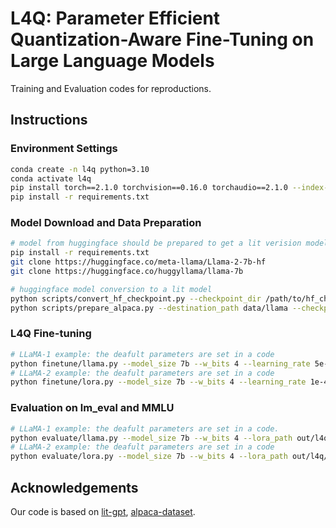 # L4Q: Parameter Efficient Quantization-Aware Fine-Tuning on Large Language Models
Training and Evaluation codes for reproductions.


## Instructions
### Environment Settings
```bash
conda create -n l4q python=3.10
conda activate l4q
pip install torch==2.1.0 torchvision==0.16.0 torchaudio==2.1.0 --index-url https://download.pytorch.org/whl/cu121
pip install -r requirements.txt 
```

### Model Download and Data Preparation
```bash
# model from huggingface should be prepared to get a lit verision model
pip install -r requirements.txt
git clone https://huggingface.co/meta-llama/Llama-2-7b-hf
git clone https://huggingface.co/huggyllama/llama-7b

# huggingface model conversion to a lit model
python scripts/convert_hf_checkpoint.py --checkpoint_dir /path/to/hf_checkpoint  # outputs the converted checkpoint at checkpoints/dir/to/lit_checkpoint
python scripts/prepare_alpaca.py --destination_path data/llama --checkpoint_dir checkpoints/path/to/lit_checkpoint  # outputs the dataset at data/dir/to/alpaca-llama
```

### L4Q Fine-tuning
```bash
# LLaMA-1 example: the deafult parameters are set in a code
python finetune/llama.py --model_size 7b --w_bits 4 --learning_rate 5e-5 --max_iter 25600 --lsq_start 10 --out_dir out --data_dir data/alpaca_llama-1 --checkpoint_dir checkpoints/dir/to/lit_checkpoint
# LLaMA-2 example: the deafult parameters are set in a code
python finetune/lora.py --model_size 7b --w_bits 4 --learning_rate 1e-4 --max_iter 25600 --lsq_start 10 --out_dir out --data_dir data/alpaca_llama-2 --checkpoint_dir checkpoints/dir/to/lit_checkpoint
```

### Evaluation on lm_eval and MMLU
```bash
# LLaMA-1 example: the deafult parameters are set in a code.
python evaluate/llama.py --model_size 7b --w_bits 4 --lora_path out/l4q/llama-1/checkpoint_file.pth --checkpoint_dir checkpoints/dir/to/lit_checkpoint
# LLaMA-2 example: the deafult parameters are set in a code
python evaluate/lora.py --model_size 7b --w_bits 4 --lora_path out/l4q/llama-2/checkpoint_file.pth --checkpoint_dir checkpoints/dir/to/lit_checkpoint
```


## Acknowledgements
Our code is based on [lit-gpt](https://github.com/Lightning-AI/litgpt), [alpaca-dataset](https://github.com/gururise/AlpacaDataCleaned).
